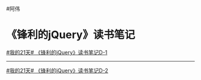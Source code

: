 ﻿#阿伟
# 《锋利的jQuery》读书笔记
[#我的21天#	《锋利的jQuery》读书笔记D-1](https://segmentfault.com/n/1330000004566250)
***
[#我的21天# 《锋利的jQuery》读书笔记D-2](https://segmentfault.com/n/1330000004573859)